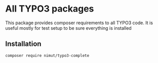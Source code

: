 # All TYPO3 packages

This package provides composer requirements to all TYPO3 code.
It is useful mostly for test setup to be sure everything is installed
## Installation

`composer require nimut/typo3-complete`
